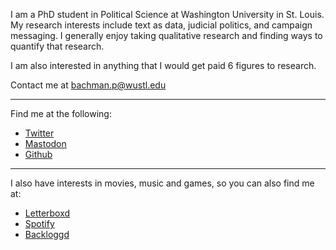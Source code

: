 I am a PhD student in Political Science at Washington University in St.
Louis. My research interests include text as data, judicial politics, and
campaign messaging. I generally enjoy taking qualitative research and finding
ways to quantify that research.

I am also interested in anything that I would get paid 6 figures to research.

Contact me at [bachman.p@wustl.edu](mailto:bachman.p@wustl.edu)

---

Find me at the following:

- [Twitter](https://twitter.com/peterjbachman)
- <a rel="me" href="https://mastodon.online/@peterjbachman">Mastodon</a>
- [Github](https://github.com/peterjbachman)

---

I also have interests in movies, music and games, so you can also find me at:

- [Letterboxd](https://letterboxd.com/PeterJBachman/)
- [Spotify](https://open.spotify.com/user/x5xyifk4f697kabe2mm1u95p5?si=972ccc2d5bca40cd)
- [Backloggd](https://www.backloggd.com/u/PeterJBachman/)
